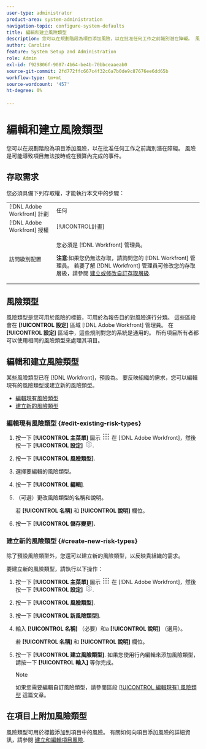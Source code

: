 ```yaml
---
user-type: administrator
product-area: system-administration
navigation-topic: configure-system-defaults
title: 編輯和建立風險類型
description: 您可以在規劃階段為項目添加風險，以在批准任何工作之前識別潛在障礙。 風險是可能導致項目無法按時或在預算內完成的事件。
author: Caroline
feature: System Setup and Administration
role: Admin
exl-id: f929806f-9087-4b64-be4b-70bbceaaeab0
source-git-commit: 2fd772ffc667c4f32c6a7b0de9c87676ee6dd65b
workflow-type: tm+mt
source-wordcount: '457'
ht-degree: 0%

---
```


# 編輯和建立風險類型

<!--DON'T DELETE, DRAFT OR HIDE THIS ARTICLE. IT IS LINKED TO THE PRODUCT, THROUGH THE CONTEXT SENSITIVE HELP LINKS.-->

您可以在規劃階段為項目添加風險，以在批准任何工作之前識別潛在障礙。 風險是可能導致項目無法按時或在預算內完成的事件。

## 存取需求

您必須具備下列存取權，才能執行本文中的步驟：

<table style="table-layout:auto"> 
 <col> 
 <col> 
 <tbody> 
  <tr> 
   <td role="rowheader">[!DNL Adobe Workfront] 計劃</td> 
   <td>任何</td> 
  </tr> 
  <tr> 
   <td role="rowheader">[!DNL Adobe Workfront] 授權</td> 
   <td>[!UICONTROL計畫]</td> 
  </tr> 
  <tr> 
   <td role="rowheader">訪問級別配置</td> 
   <td> <p>您必須是 [!DNL Workfront] 管理員。</p> <p><b>注意</b>:如果您仍無法存取，請詢問您的 [!DNL Workfront] 管理員。 若要了解 [!DNL Workfront] 管理員可修改您的存取層級，請參閱 <a href="../../../administration-and-setup/add-users/configure-and-grant-access/create-modify-access-levels.md" class="MCXref xref">建立或修改自訂存取層級</a>.</p> </td> 
  </tr> 
 </tbody> 
</table>

## 風險類型

風險類型是您可用於風險的標籤，可用於為報告目的對風險進行分類。 這些區段會在 **[!UICONTROL 設定]** 區域 [!DNL Adobe Workfront] 管理員。 在 **[!UICONTROL 設定]** 區域中，這些規則對您的系統是通用的。 所有項目所有者都可以使用相同的風險類型來處理其項目。

## 編輯和建立風險類型

某些風險類型已在 [!DNL Workfront]，預設為。 要反映組織的需求，您可以編輯現有的風險類型或建立新的風險類型。

* [編輯現有風險類型](#edit-existing-risk-types)
* [建立新的風險類型](#create-new-risk-types)

### 編輯現有風險類型 {#edit-existing-risk-types}

1. 按一下 **[!UICONTROL 主菜單]** 圖示 ![](assets/main-menu-icon.png) 在 [!DNL Adobe Workfront]，然後按一下 **[!UICONTROL 設定]** ![](assets/gear-icon-settings.png).

1. 按一下 **[!UICONTROL 風險類型]**.
1. 選擇要編輯的風險類型。
1. 按一下 **[!UICONTROL 編輯]**.
1. （可選）更改風險類型的名稱和說明。

   若 **[!UICONTROL 名稱]** 和 **[!UICONTROL 說明]** 欄位。

1. 按一下 **[!UICONTROL 儲存變更].**

### 建立新的風險類型 {#create-new-risk-types}

除了預設風險類型外，您還可以建立新的風險類型，以反映貴組織的需求。

要建立新的風險類型，請執行以下操作：

1. 按一下 **[!UICONTROL 主菜單]** 圖示 ![](assets/main-menu-icon.png) 在 [!DNL Adobe Workfront]，然後按一下 **[!UICONTROL 設定]** ![](assets/gear-icon-settings.png).

1. 按一下 **[!UICONTROL 風險類型]**.
1. 按一下 **[!UICONTROL 新風險類型]**.
1. 輸入 **[!UICONTROL 名稱]** （必要）和a **[!UICONTROL 說明]** （選用）。

   若 **[!UICONTROL 名稱]** 和 **[!UICONTROL 說明]** 欄位。

1. 按一下 **[!UICONTROL 建立風險類型]**. 如果您使用行內編輯來添加風險類型，請按一下 **[!UICONTROL 輸入]** 等你完成。

   >[!NOTE]
   >
   >如果您需要編輯自訂風險類型，請參閱區段 [[!UICONTROL 編輯現有] 風險類型](#edit-existing-risk-types) 這篇文章。

## 在項目上附加風險類型

風險類型可用於標籤添加到項目中的風險。 有關如何向項目添加風險的詳細資訊，請參閱 [建立和編輯項目風險](../../../manage-work/projects/define-a-business-case/create-edit-risks-on-projects.md).
